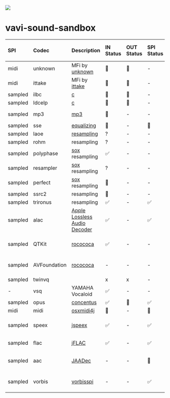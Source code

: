 [![](https://jitpack.io/v/umjammer/vavi-sound-sandbox.svg)](https://jitpack.io/#umjammer/vavi-sound-sandbox)

# vavi-sound-sandbox

| **SPI** |  **Codec** |  **Description** | **IN Status** | **OUT Status** | **SPI Status** | ** Comment ** |
|:--------|:-----------|:-----------------|:--------------|:---------------|:---------------|:--------------|
| midi | unknown | MFi by [unknown]() | 🚫 | 🚫 | - | |
| midi | ittake | MFi by [ittake]() | 🚫 | 🚫 | - | |
| sampled | ilbc | [c](http://www.ilbcfreeware.org/) | 🚫 | 🚫 | - | |
| sampled | ldcelp | [c]() | 🚫 | 🚫 | - | |
| sampled | mp3 | [mp3]() | 🚫 | - | - | need to deal tags |
| sampled | sse  | [equalizing]() | 🚫 | - | 🚫 | |
| sampled | laoe | [resampling]() | ? | - | - | |
| sampled | rohm | resampling | ? | - | - | |
| sampled | polyphase | [sox](http://sox.sourceforge.net/) resampling | ✅ | - | - | |
| sampled | resampler | [sox](http://sox.sourceforge.net/) resampling | ? | - | - | |
| sampled | perfect | [sox](http://sox.sourceforge.net/) resampling | 🚫 | - | - | |
| sampled | ssrc2 | resampling | 🚫 | - | - | |
| sampled | trironus | resampling| ✅ | - | ✅ | |
| sampled | alac | [Apple Lossless Audio Decoder](https://github.com/soiaf/Java-Apple-Lossless-decoder) | ✅ | - | ✅ | |
| sampled | QTKit | [rocococa]() | ✅ | - | - | you must lock jna version |
| sampled | AVFoundation | [rocococa]() | - | - | - | you must lock jna version |
| sampled | twinvq |  | x | x | - | |
| - | vsq | YAMAHA Vocaloid | ✅ | - | - | |
| sampled | opus | [concentus](https://github.com/lostromb/concentus) | ✅ | 🚫 | ✅ | |
| midi | midi | [osxmidi4j](https://github.com/locurasoft/osxmidi4j) | 🚫 | - | 🚫 | |
| sampled | speex | [jspeex](http://jspeex.sourceforge.net/) | ✅ | - | ✅ | sample rate is limited to convert |
| sampled | flac | [jFLAC](http://jflac.sourceforge.net/) | ✅ | - | ✅ | see also [JustFLAC](https://github.com/drogatkin/JustFLAC) |
| sampled | aac | [JAADec](https://github.com/DV8FromTheWorld/JAADec) | - | - | 🚫 | mark/reset error? (not for all files) |
| sampled | vorbis | [vorbisspi](http://www.javazoom.net/vorbisspi/vorbisspi.html) | - | - | ✅ | AudioSystem version conflict? |

